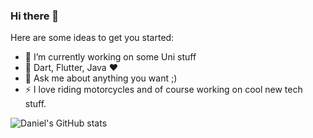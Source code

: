 ### Hi there 👋

Here are some ideas to get you started:

- 🔭 I’m currently working on some Uni stuff
- 🌱 Dart, Flutter, Java ❤️
- 💬 Ask me about anything you want ;)
- ⚡ I love riding motorcycles and of course working on cool new tech stuff.

<!-- 
- 📫 How to reach me: 
- 👯 I’m looking to collaborate on ...
![Daniel's Github lang stats](https://github-readme-stats.vercel.app/api/top-langs/?username=dgwetzel)
-->

![Daniel's GitHub stats](https://github-readme-stats.vercel.app/api?username=dgwetzel&show_icons=true)


